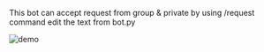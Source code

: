 This bot can accept request from group & private by using /request command
edit the text from bot.py

<img src="https://files.catbox.moe/ers95k.jpg" alt="demo">
